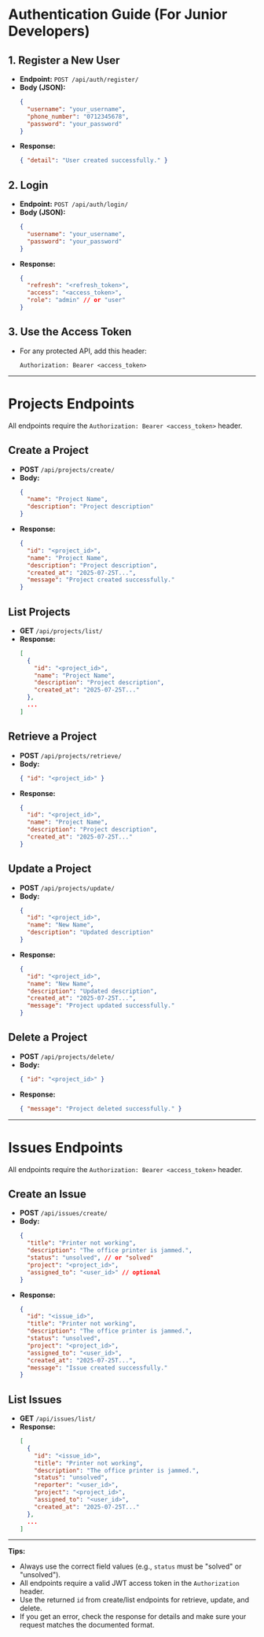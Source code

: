 # Authentication Guide (For Junior Developers)

## 1. Register a New User
- **Endpoint:** `POST /api/auth/register/`
- **Body (JSON):**
  ```json
  {
    "username": "your_username",
    "phone_number": "0712345678",
    "password": "your_password"
  }
  ```
- **Response:**
  ```json
  { "detail": "User created successfully." }
  ```

## 2. Login
- **Endpoint:** `POST /api/auth/login/`
- **Body (JSON):**
  ```json
  {
    "username": "your_username",
    "password": "your_password"
  }
  ```
- **Response:**
  ```json
  {
    "refresh": "<refresh_token>",
    "access": "<access_token>",
    "role": "admin" // or "user"
  }
  ```

## 3. Use the Access Token
- For any protected API, add this header:
  ```
  Authorization: Bearer <access_token>
  ```

---

# Projects Endpoints

All endpoints require the `Authorization: Bearer <access_token>` header.

## Create a Project
- **POST** `/api/projects/create/`
- **Body:**
  ```json
  {
    "name": "Project Name",
    "description": "Project description"
  }
  ```
- **Response:**
  ```json
  {
    "id": "<project_id>",
    "name": "Project Name",
    "description": "Project description",
    "created_at": "2025-07-25T...",
    "message": "Project created successfully."
  }
  ```

## List Projects
- **GET** `/api/projects/list/`
- **Response:**
  ```json
  [
    {
      "id": "<project_id>",
      "name": "Project Name",
      "description": "Project description",
      "created_at": "2025-07-25T..."
    },
    ...
  ]
  ```

## Retrieve a Project
- **POST** `/api/projects/retrieve/`
- **Body:**
  ```json
  { "id": "<project_id>" }
  ```
- **Response:**
  ```json
  {
    "id": "<project_id>",
    "name": "Project Name",
    "description": "Project description",
    "created_at": "2025-07-25T..."
  }
  ```

## Update a Project
- **POST** `/api/projects/update/`
- **Body:**
  ```json
  {
    "id": "<project_id>",
    "name": "New Name",
    "description": "Updated description"
  }
  ```
- **Response:**
  ```json
  {
    "id": "<project_id>",
    "name": "New Name",
    "description": "Updated description",
    "created_at": "2025-07-25T...",
    "message": "Project updated successfully."
  }
  ```

## Delete a Project
- **POST** `/api/projects/delete/`
- **Body:**
  ```json
  { "id": "<project_id>" }
  ```
- **Response:**
  ```json
  { "message": "Project deleted successfully." }
  ```

---

# Issues Endpoints

All endpoints require the `Authorization: Bearer <access_token>` header.

## Create an Issue
- **POST** `/api/issues/create/`
- **Body:**
  ```json
  {
    "title": "Printer not working",
    "description": "The office printer is jammed.",
    "status": "unsolved", // or "solved"
    "project": "<project_id>",
    "assigned_to": "<user_id>" // optional
  }
  ```
- **Response:**
  ```json
  {
    "id": "<issue_id>",
    "title": "Printer not working",
    "description": "The office printer is jammed.",
    "status": "unsolved",
    "project": "<project_id>",
    "assigned_to": "<user_id>",
    "created_at": "2025-07-25T...",
    "message": "Issue created successfully."
  }
  ```

## List Issues
- **GET** `/api/issues/list/`
- **Response:**
  ```json
  [
    {
      "id": "<issue_id>",
      "title": "Printer not working",
      "description": "The office printer is jammed.",
      "status": "unsolved",
      "reporter": "<user_id>",
      "project": "<project_id>",
      "assigned_to": "<user_id>",
      "created_at": "2025-07-25T..."
    },
    ...
  ]
  ```

---

**Tips:**
- Always use the correct field values (e.g., `status` must be "solved" or "unsolved").
- All endpoints require a valid JWT access token in the `Authorization` header.
- Use the returned `id` from create/list endpoints for retrieve, update, and delete.
- If you get an error, check the response for details and make sure your request matches the documented format. 
